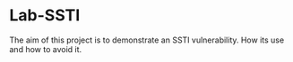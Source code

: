 # Lab-SSTI
The aim of this project is to demonstrate an SSTI vulnerability. How its use and how to avoid it. 
